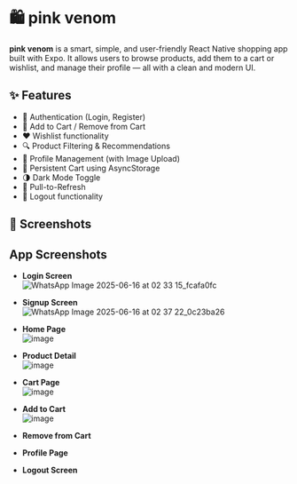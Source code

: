 # 🛍️ pink venom

**pink venom** is a smart, simple, and user-friendly React Native shopping app built with Expo. It allows users to browse products, add them to a cart or wishlist, and manage their profile — all with a clean and modern UI.

## ✨ Features
- 🔐 Authentication (Login, Register)
- 🛒 Add to Cart / Remove from Cart
- ❤️ Wishlist functionality
- 🔍 Product Filtering & Recommendations
- 👤 Profile Management (with Image Upload)
- 💾 Persistent Cart using AsyncStorage
- 🌗 Dark Mode Toggle
- 🔄 Pull-to-Refresh
- 🚪 Logout functionality

## 📱 Screenshots
## App Screenshots

- **Login Screen**  
  ![WhatsApp Image 2025-06-16 at 02 33 15_fcafa0fc](https://github.com/user-attachments/assets/95352988-0d9e-43fa-b119-2ae2686190cd)


- **Signup Screen**  
  ![WhatsApp Image 2025-06-16 at 02 37 22_0c23ba26](https://github.com/user-attachments/assets/fc63d20b-07c7-4689-8258-d6b65ecadda8)


- **Home Page**  
  ![image](https://github.com/user-attachments/assets/275240f8-c4f7-424b-ae39-584195fa92ac)


- **Product Detail**  
  ![image](https://github.com/user-attachments/assets/d25d56de-049d-4bdb-b51e-868592b262ad)


- **Cart Page**  
  ![image](https://github.com/user-attachments/assets/ace5bb72-913f-48e0-bc55-f12a577fc7c1)


- **Add to Cart**  
  ![image](https://github.com/user-attachments/assets/a1197fb8-d427-4a99-afcf-7e8aa1515327)


- **Remove from Cart**  
  

- **Profile Page**  
  

- **Logout Screen**  
  



